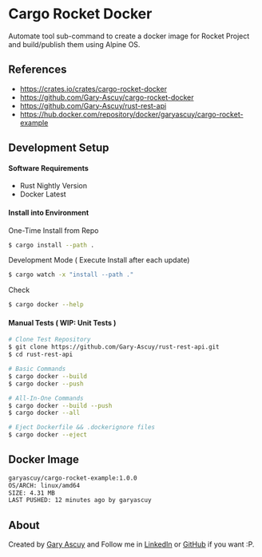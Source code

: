 # Cargo Rocket Docker

Automate tool sub-command to create a docker image for Rocket Project and build/publish them using Alpine OS.

## References 

- https://crates.io/crates/cargo-rocket-docker
- https://github.com/Gary-Ascuy/cargo-rocket-docker
- https://github.com/Gary-Ascuy/rust-rest-api
- https://hub.docker.com/repository/docker/garyascuy/cargo-rocket-example

## Development Setup

#### Software Requirements 

- Rust Nightly Version
- Docker Latest

#### Install into Environment

One-Time Install from Repo
```sh
$ cargo install --path . 
```

Development Mode ( Execute Install after each update)
```sh
$ cargo watch -x "install --path ."
```

Check
```sh
$ cargo docker --help
```

#### Manual Tests ( WIP: Unit Tests )

```sh
# Clone Test Repository
$ git clone https://github.com/Gary-Ascuy/rust-rest-api.git
$ cd rust-rest-api

# Basic Commands
$ cargo docker --build
$ cargo docker --push

# All-In-One Commands
$ cargo docker --build --push
$ cargo docker --all

# Eject Dockerfile && .dockerignore files
$ cargo docker --eject
```

## Docker Image 

```sh
garyascuy/cargo-rocket-example:1.0.0
OS/ARCH: linux/amd64
SIZE: 4.31 MB
LAST PUSHED: 12 minutes ago by garyascuy
```

## About

Created by [Gary Ascuy][garyascuygithub] and Follow me in [LinkedIn][garyascuylinkedin] or [GitHub][garyascuygithub] if you want :P.

[garyascuygithub]: https://github.com/gary-ascuy
[garyascuylinkedin]: https://www.linkedin.com/in/gary-ascuy-6619bbb9/
